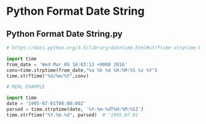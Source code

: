 # Python Format Date String

## Python Format Date String.py

```python
# https://docs.python.org/3.5/library/datetime.html#strftime-strptime-behavior

import time
from_date = 'Wed Mar 09 16:03:13 +0000 2016'
conv=time.strptime(from_date,"%a %b %d %H:%M:%S %z %Y")
time.strftime("%d/%m/%Y",conv)

# REAL EXAMPLE

import time
date = '1995-07-01T00:00:00Z'
parsed = time.strptime(date, '%Y-%m-%dT%H:%M:%SZ')
time.strftime("%Y.%m.%d", parsed)  # '1995.07.01'
```

